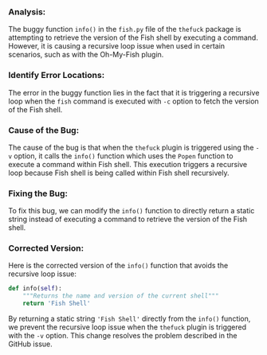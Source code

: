 ### Analysis:
The buggy function `info()` in the `fish.py` file of the `thefuck` package is attempting to retrieve the version of the Fish shell by executing a command. However, it is causing a recursive loop issue when used in certain scenarios, such as with the Oh-My-Fish plugin.

### Identify Error Locations:
The error in the buggy function lies in the fact that it is triggering a recursive loop when the `fish` command is executed with `-c` option to fetch the version of the Fish shell.

### Cause of the Bug:
The cause of the bug is that when the `thefuck` plugin is triggered using the `-v` option, it calls the `info()` function which uses the `Popen` function to execute a command within Fish shell. This execution triggers a recursive loop because Fish shell is being called within Fish shell recursively.

### Fixing the Bug:
To fix this bug, we can modify the `info()` function to directly return a static string instead of executing a command to retrieve the version of the Fish shell.

### Corrected Version:
Here is the corrected version of the `info()` function that avoids the recursive loop issue:
```python
def info(self):
    """Returns the name and version of the current shell"""
    return 'Fish Shell'
```

By returning a static string `'Fish Shell'` directly from the `info()` function, we prevent the recursive loop issue when the `thefuck` plugin is triggered with the `-v` option. This change resolves the problem described in the GitHub issue.